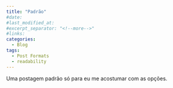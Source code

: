 ```yaml
---
title: "Padrão"
#date:
#last_modified_at:
#excerpt_separator: "<!--more-->"
#links:
categories:
  - Blog
tags:
  - Post Formats
  - readability
---
```


Uma postagem padrão só para eu me acostumar com as opções.
